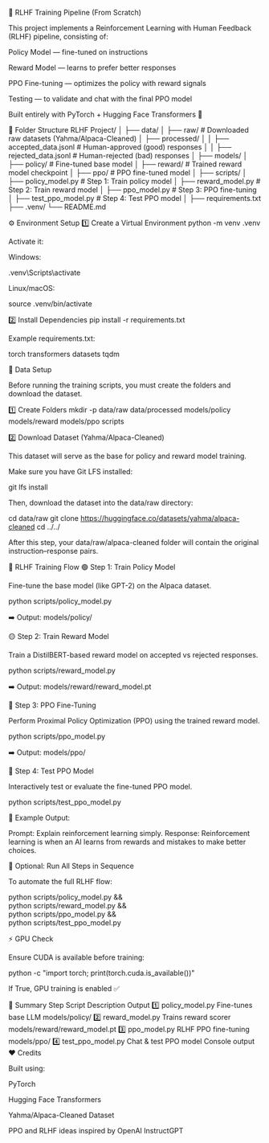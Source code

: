 🧠 RLHF Training Pipeline (From Scratch)

This project implements a Reinforcement Learning with Human Feedback (RLHF) pipeline, consisting of:

Policy Model — fine-tuned on instructions

Reward Model — learns to prefer better responses

PPO Fine-tuning — optimizes the policy with reward signals

Testing — to validate and chat with the final PPO model

Built entirely with PyTorch + Hugging Face Transformers 🚀

📂 Folder Structure
RLHF Project/
│
├── data/
│   ├── raw/                     # Downloaded raw datasets (Yahma/Alpaca-Cleaned)
│   ├── processed/
│   │   ├── accepted_data.jsonl  # Human-approved (good) responses
│   │   ├── rejected_data.jsonl  # Human-rejected (bad) responses
│
├── models/
│   ├── policy/                  # Fine-tuned base model
│   ├── reward/                  # Trained reward model checkpoint
│   ├── ppo/                     # PPO fine-tuned model
│
├── scripts/
│   ├── policy_model.py          # Step 1: Train policy model
│   ├── reward_model.py          # Step 2: Train reward model
│   ├── ppo_model.py             # Step 3: PPO fine-tuning
│   ├── test_ppo_model.py        # Step 4: Test PPO model
│
├── requirements.txt
├── .venv/
└── README.md


⚙️ Environment Setup
1️⃣ Create a Virtual Environment
python -m venv .venv


Activate it:

Windows:

.venv\Scripts\activate


Linux/macOS:

source .venv/bin/activate

2️⃣ Install Dependencies
pip install -r requirements.txt


Example requirements.txt:

torch
transformers
datasets
tqdm

🧩 Data Setup

Before running the training scripts, you must create the folders and download the dataset.

1️⃣ Create Folders
mkdir -p data/raw data/processed models/policy models/reward models/ppo scripts

2️⃣ Download Dataset (Yahma/Alpaca-Cleaned)

This dataset will serve as the base for policy and reward model training.

Make sure you have Git LFS installed:

git lfs install


Then, download the dataset into the data/raw directory:

cd data/raw
git clone https://huggingface.co/datasets/yahma/alpaca-cleaned
cd ../../


After this step, your data/raw/alpaca-cleaned folder will contain the original instruction–response pairs.

🧠 RLHF Training Flow
🟢 Step 1: Train Policy Model

Fine-tune the base model (like GPT-2) on the Alpaca dataset.

python scripts/policy_model.py


➡️ Output: models/policy/

🟡 Step 2: Train Reward Model

Train a DistilBERT-based reward model on accepted vs rejected responses.

python scripts/reward_model.py


➡️ Output: models/reward/reward_model.pt

🔴 Step 3: PPO Fine-Tuning

Perform Proximal Policy Optimization (PPO) using the trained reward model.

python scripts/ppo_model.py


➡️ Output: models/ppo/

🧪 Step 4: Test PPO Model

Interactively test or evaluate the fine-tuned PPO model.

python scripts/test_ppo_model.py


🧠 Example Output:

Prompt: Explain reinforcement learning simply.
Response: Reinforcement learning is when an AI learns from rewards and mistakes to make better choices.

🧰 Optional: Run All Steps in Sequence

To automate the full RLHF flow:

python scripts/policy_model.py && \
python scripts/reward_model.py && \
python scripts/ppo_model.py && \
python scripts/test_ppo_model.py

⚡ GPU Check

Ensure CUDA is available before training:

python -c "import torch; print(torch.cuda.is_available())"


If True, GPU training is enabled ✅

🏁 Summary
Step	Script	Description	Output
1️⃣	policy_model.py	Fine-tunes base LLM	models/policy/
2️⃣	reward_model.py	Trains reward scorer	models/reward/reward_model.pt
3️⃣	ppo_model.py	RLHF PPO fine-tuning	models/ppo/
4️⃣	test_ppo_model.py	Chat & test PPO model	Console output
❤️ Credits

Built using:

PyTorch

Hugging Face Transformers

Yahma/Alpaca-Cleaned Dataset

PPO and RLHF ideas inspired by OpenAI InstructGPT
